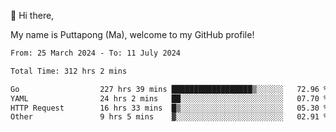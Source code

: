 👋 Hi there,

My name is Puttapong (Ma), welcome to my GitHub profile!

<!--START_SECTION:waka-->

```txt
From: 25 March 2024 - To: 11 July 2024

Total Time: 312 hrs 2 mins

Go                  227 hrs 39 mins ██████████████████▒░░░░░░   72.96 %
YAML                24 hrs 2 mins   ██░░░░░░░░░░░░░░░░░░░░░░░   07.70 %
HTTP Request        16 hrs 33 mins  █▒░░░░░░░░░░░░░░░░░░░░░░░   05.30 %
Other               9 hrs 5 mins    ▓░░░░░░░░░░░░░░░░░░░░░░░░   02.91 %
```

<!--END_SECTION:waka-->
